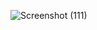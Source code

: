![Screenshot (111)](https://github.com/rohannakum/Covent-first-later-Uppercase/assets/135227957/b818e1c6-8750-4793-81d9-635c5e1c449d)

